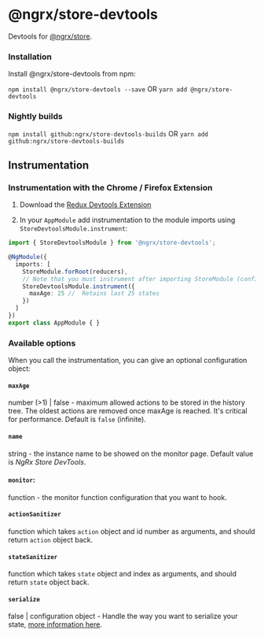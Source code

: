 # @ngrx/store-devtools

Devtools for [@ngrx/store](../store/README.md).

### Installation
Install @ngrx/store-devtools from npm:

`npm install @ngrx/store-devtools --save` OR `yarn add @ngrx/store-devtools`


### Nightly builds

`npm install github:ngrx/store-devtools-builds` OR `yarn add github:ngrx/store-devtools-builds`


## Instrumentation
### Instrumentation with the Chrome / Firefox Extension

1. Download the [Redux Devtools Extension](http://zalmoxisus.github.io/redux-devtools-extension/)

2. In your `AppModule` add instrumentation to the module imports using `StoreDevtoolsModule.instrument`:

```ts
import { StoreDevtoolsModule } from '@ngrx/store-devtools';

@NgModule({
  imports: [
    StoreModule.forRoot(reducers),
    // Note that you must instrument after importing StoreModule (config is optional)
    StoreDevtoolsModule.instrument({
      maxAge: 25 //  Retains last 25 states
    })
  ]
})
export class AppModule { }
```

### Available options
When you call the instrumentation, you can give an optional configuration object:

#### `maxAge`
number (>1) | false - maximum allowed actions to be stored in the history tree. The oldest actions are removed once maxAge is reached. It's critical for performance. Default is `false` (infinite).

#### `name`
string - the instance name to be showed on the monitor page. Default value is _NgRx Store DevTools_.

#### `monitor`:
function - the monitor function configuration that you want to hook.

#### `actionSanitizer`
function which takes `action` object and id number as arguments, and should return `action` object back.

#### `stateSanitizer`
function which takes `state` object and index as arguments, and should return `state` object back.

#### `serialize`
false | configuration object - Handle the way you want to serialize your state, [more information here](https://github.com/zalmoxisus/redux-devtools-extension/blob/master/docs/API/Arguments.md#serialize).
